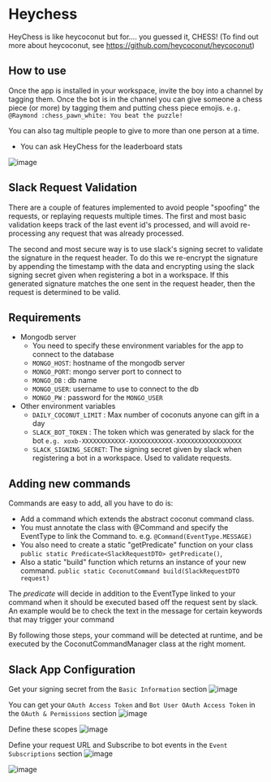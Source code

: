 # Heychess 
HeyChess is like heycoconut but for.... you guessed it, CHESS!
(To find out more about heycoconut, see https://github.com/heycoconut/heycoconut)

## How to use
Once the app is installed in your workspace, invite the boy into a channel by tagging them. Once the bot is in the channel you can give someone a chess piece (or more) by tagging them and putting chess piece emojis. `e.g. @Raymond :chess_pawn_white: You beat the puzzle!`

You can also tag multiple people to give to more than one person at a time. 

- You can ask HeyChess for the leaderboard stats

![image](https://user-images.githubusercontent.com/14881741/44823924-ffebf080-abd0-11e8-8b92-e5ef62135007.png)

## Slack Request Validation
There are a couple of features implemented to avoid people "spoofing" the requests, or replaying requests multiple times. The first and most basic validation
keeps track of the last event id's processed, and will avoid re-processing any request that was already processed.

The second and most secure way is to use slack's signing secret to validate the signature in the request header. To do this
we re-encrypt the signature by appending the timestamp with the data and encrypting using the slack signing secret given
when registering a bot in a workspace. If this generated signature matches the one sent in the request header, then the request
is determined to be valid.

## Requirements
 - Mongodb server
    - You need to specify these environment variables for the app to connect to the database
    - `MONGO_HOST`: hostname of the mongodb server
    - `MONGO_PORT`: mongo server port to connect to 
    - `MONGO_DB`  : db name
    - `MONGO_USER`: username to use to connect to the db
    - `MONGO_PW`  : password for the `MONGO_USER`
 - Other environment variables
    - `DAILY_COCONUT_LIMIT` : Max number of coconuts anyone can gift in a day
    - `SLACK_BOT_TOKEN`     : The token which was generated by slack for the bot `e.g. xoxb-XXXXXXXXXXXX-XXXXXXXXXXXX-XXXXXXXXXXXXXXXXXX`
    - `SLACK_SIGNING_SECRET`: The signing secret given by slack when registering a bot in a workspace. Used to validate requests.
    
## Adding new commands
Commands are easy to add, all you have to do is:
 - Add a command which extends the abstract coconut command class.
 - You must annotate the class with @Command and specify the EventType to link the Command to. e.g. `@Command(EventType.MESSAGE)`
 - You also need to create a static "getPredicate" function on your class `public static Predicate<SlackRequestDTO> getPredicate()`,
 - Also a static "build" function which returns an instance of your new command. `public static CoconutCommand build(SlackRequestDTO request)`

The *predicate* will decide in addition to the EventType linked to your command when it should be executed based off the request sent by slack.
An example would be to check the text in the message for certain keywords that may trigger your command

By following those steps, your command will be detected at runtime, and be executed by the CoconutCommandManager class at the right moment.

## Slack App Configuration

Get your signing secret from the `Basic Information` section
![image](https://user-images.githubusercontent.com/9341349/45330809-40366180-b535-11e8-990f-779c1f3ff7c6.png)

You can get your `OAuth Access Token` and `Bot User OAuth Access Token` in the `OAuth & Permissions` section
![image](https://user-images.githubusercontent.com/9341349/45330930-d074a680-b535-11e8-892b-e6270d5fcd65.png)

Define these scopes
![image](https://user-images.githubusercontent.com/9341349/45330961-0154db80-b536-11e8-96fa-e47506a5a99a.png)

Define your request URL and Subscribe to bot events in the `Event Subscriptions` section
![image](https://user-images.githubusercontent.com/9341349/45331021-61e41880-b536-11e8-9b35-53cef43bfdeb.png)

![image](https://user-images.githubusercontent.com/9341349/45331285-db303b00-b537-11e8-9a2c-687381e054c5.png)
